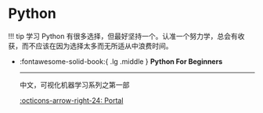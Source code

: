 # Python

!!! tip
    学习 Python 有很多选择，但最好坚持一个。认准一个努力学，总会有收获，而不应该在因为选择太多而无所适从中浪费时间。

<div class="grid cards" markdown>

-   :fontawesome-solid-book:{ .lg .middle } __Python For Beginners__

    ---

    中文，可视化机器学习系列之第一部

    [:octicons-arrow-right-24: <a href="https://github.com/Visualize-ML/Book1_Python-For-Beginners" target="_blank"> Portal </a>](#)

</div>